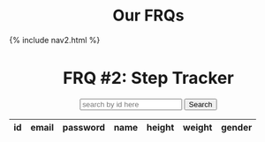 <br>
<br>
<h1 style ="text-align: center">Our FRQs</h1>

<div id="title">
{% include nav2.html %}
</div>

<h1 style="text-align: center; font-size: 30px">
      FRQ
      <span style="font-weight: bold">#2: Step Tracker</span>
    </h1>

<div style="margin: 0 auto; text-align: center">
  <input type="text" name="idInput" id="idInput" class="inputText" placeholder="search by id here"/>
  <button onclick="searchByID">Search</button>
  <p id="bruh"></p>
  <table id = "result">
    <thead>
      <tr>
        <th>id</th>
        <th>email</th>
        <th>password</th>
        <th>name</th>
        <th>height</th>
        <th>weight</th>
        <th>gender</th>
      </tr>
    </thead>
    <tbody></tbody>
</table>
<div>

<script>
  // prepare HTML result container for new output
  const resultContainer = document.getElementById("result");

  // prepare fetch options
  const url = "https://f1.aadit.dev/api/person/";

  const options = {
      method: 'GET', // *GET, POST, PUT, DELETE, etc.
      mode: 'cors', // no-cors, *cors, same-origin
      cache: 'default', // *default, no-cache, reload, force-cache, only-if-cached
      credentials: 'omit', // include, *same-origin, omit
      headers: {
      'Content-Type': 'application/json'
      // 'Content-Type': 'application/x-www-form-urlencoded',
      },
  };

  const putOptions = {
      method: 'PUT', // *GET, POST, PUT, DELETE, etc.
      mode: 'cors', // no-cors, *cors, same-origin
      cache: 'default', // *default, no-cache, reload, force-cache, only-if-cached
      credentials: 'omit', // include, *same-origin, omit
      headers: {
      'Content-Type': 'application/json'
      // 'Content-Type': 'application/x-www-form-urlencoded',
      },
  };

  function listIDS() {
    // fetch the API
    fetch(url, options)
      // response is a RESTful "promise" on any successful fetch
      .then(response => {
        // check for response errors
        if (response.status !== 200) {
            const errorMsg = 'Database response error: ' + response.status;
            console.log(errorMsg);
            const tr = document.createElement("tr");
            const td = document.createElement("td");
            td.innerHTML = errorMsg;
            tr.appendChild(td);
            resultContainer.appendChild(tr);
            return;
        }
        // valid response will have json data
        response.json().then(data => {
            for (const row of data) {

              const tr = document.createElement("tr");

              const id = document.createElement("td");
              const email = document.createElement("td");
              const password = document.createElement("td");
              const name = document.createElement("td");
              const height = document.createElement("td");
              const weight = document.createElement("td");
              const gender = document.createElement("td");

              id.innerHTML = row.id;
              email.innerHTML = row.email;
              password.innerHTML = row.password;
              name.innerHTML = row.name;
              height.innerHTML = row.height;
              weight.innerHTML = row.weight;
              gender.innerHTML = row.gender;

              tr.appendChild(id);
              tr.appendChild(email);
              tr.appendChild(password);
              tr.appendChild(name)
              tr.appendChild(height);
              tr.appendChild(weight);
              tr.appendChild(gender);

              resultContainer.appendChild(tr);
            }
        })
    })
  }

  function listIDS() {
    // fetch the API
    fetch(url, options)
      // response is a RESTful "promise" on any successful fetch
      .then(response => {
        // check for response errors
        if (response.status !== 200) {
            const errorMsg = 'Database response error: ' + response.status;
            console.log(errorMsg);
            const tr = document.createElement("tr");
            const td = document.createElement("td");
            td.innerHTML = errorMsg;
            tr.appendChild(td);
            resultContainer.appendChild(tr);
            return;
        }
        // valid response will have json data
        response.json().then(data => {
            for (const row of data) {

              const tr = document.createElement("tr");

              const id = document.createElement("td");
              const email = document.createElement("td");
              const password = document.createElement("td");
              const name = document.createElement("td");
              const height = document.createElement("td");
              const weight = document.createElement("td");
              const gender = document.createElement("td");

              id.innerHTML = row.id;
              email.innerHTML = row.email;
              password.innerHTML = row.password;
              name.innerHTML = row.name;
              height.innerHTML = row.height;
              weight.innerHTML = row.weight;
              gender.innerHTML = row.gender;

              tr.appendChild(id);
              tr.appendChild(email);
              tr.appendChild(password);
              tr.appendChild(name)
              tr.appendChild(height);
              tr.appendChild(weight);
              tr.appendChild(gender);

              resultContainer.appendChild(tr);
            }
        })
    })
  }

  listIDS();
</script>

